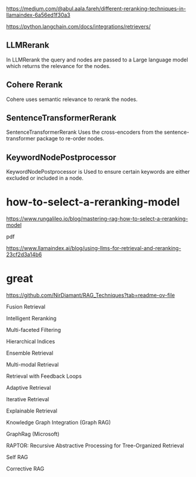 https://medium.com/@abul.aala.fareh/different-reranking-techniques-in-llamaindex-6a56ed1f30a3


https://python.langchain.com/docs/integrations/retrievers/




## LLMRerank
In LLMRerank the query and nodes are passed to a Large language model which returns the relevance for the nodes.

## Cohere Rerank
Cohere uses semantic relevance to rerank the nodes.

## SentenceTransformerRerank
SentenceTransformerRerank Uses the cross-encoders from the sentence-transformer package to re-order nodes.

## KeywordNodePostprocessor
KeywordNodePostprocessor is Used to ensure certain keywords are either excluded or included in a node.


# how-to-select-a-reranking-model
https://www.rungalileo.io/blog/mastering-rag-how-to-select-a-reranking-model

pdf



https://www.llamaindex.ai/blog/using-llms-for-retrieval-and-reranking-23cf2d3a14b6


# great
https://github.com/NirDiamant/RAG_Techniques?tab=readme-ov-file

Fusion Retrieval

Intelligent Reranking


Multi-faceted Filtering

Hierarchical Indices

Ensemble Retrieval 

Multi-modal Retrieval

Retrieval with Feedback Loops

Adaptive Retrieval

Iterative Retrieval

Explainable Retrieval 

Knowledge Graph Integration (Graph RAG)

GraphRag (Microsoft)

RAPTOR: Recursive Abstractive Processing for Tree-Organized Retrieval

Self RAG

Corrective RAG
